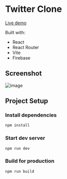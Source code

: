 # Twitter Clone

[Live demo](https://twitter-clone-alkimcaner.vercel.app/)

Built with:

- React
- React Router
- Vite
- Firebase

## Screenshot

![image](https://user-images.githubusercontent.com/17219339/234264836-863560e3-1118-4c79-a3c2-48e2c0c2dc5a.png)

## Project Setup

### Install dependencies

```bash
npm install
```

### Start dev server

```bash
npm run dev
```

### Build for production

```bash
npm run build
```
